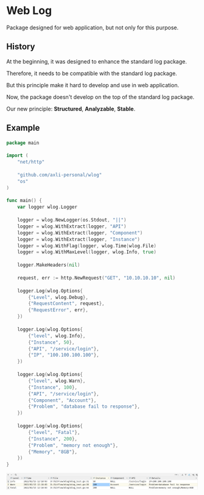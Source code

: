 # Web Log

Package designed for web application, but not only for this purpose.

## History

At the beginning, it was designed to enhance the standard log package.

Therefore, it needs to be compatible with the standard log package.

But this principle make it hard to develop and use in web application.

Now, the package doesn't develop on the top of the standard log package.

Our new principle: **Structured**, **Analyzable**, **Stable**.

## Example

```go
package main

import (
	"net/http"

	"github.com/axli-personal/wlog"
	"os"
)

func main() {
	var logger wlog.Logger

	logger = wlog.NewLogger(os.Stdout, "||")
	logger = wlog.WithExtract(logger, "API")
	logger = wlog.WithExtract(logger, "Component")
	logger = wlog.WithExtract(logger, "Instance")
	logger = wlog.WithFlag(logger, wlog.Time|wlog.File)
	logger = wlog.WithMaxLevel(logger, wlog.Info, true)

	logger.MakeHeaders(nil)

	request, err := http.NewRequest("GET", "10.10.10.10", nil)

	logger.Log(wlog.Options{
		{"Level", wlog.Debug},
		{"RequestContent", request},
		{"RequestError", err},
	})

	logger.Log(wlog.Options{
		{"level", wlog.Info},
		{"Instance", 50},
		{"API", "/service/login"},
		{"IP", "100.100.100.100"},
	})

	logger.Log(wlog.Options{
		{"level", wlog.Warn},
		{"Instance", 100},
		{"API", "/service/login"},
		{"Component", "Account"},
		{"Problem", "database fail to response"},
	})

	logger.Log(wlog.Options{
		{"level", "Fatal"},
		{"Instance", 200},
		{"Problem", "memory not enough"},
		{"Memory", "8GB"},
	})
}
```

![Example Output](./img/output.png)